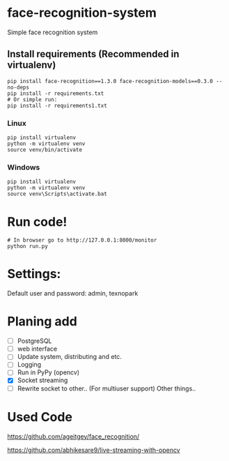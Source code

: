 
# face-recognition-system
Simple face recognition system

## Install requirements (Recommended in virtualenv)
```
pip install face-recognition==1.3.0 face-recognition-models==0.3.0 --no-deps
pip install -r requirements.txt
# Or simple run:
pip install -r requirements1.txt
```

### Linux
```
pip install virtualenv
python -m virtualenv venv
source venv/bin/activate
```
### Windows
```
pip install virtualenv
python -m virtualenv venv
source venv\Scripts\activate.bat
```

# Run code!
```
# In browser go to http://127.0.0.1:8000/monitor
python run.py
```

# Settings:
Default user and password: admin, texnopark

# Planing add
- [ ] PostgreSQL
- [ ] web interface
- [ ] Update system, distributing and etc.
- [ ] Logging
- [ ] Run in PyPy (opencv)
- [X] Socket streaming
- [ ] Rewrite socket to other.. (For multiuser support)
Other things..

# Used Code
https://github.com/ageitgey/face_recognition/

https://github.com/abhikesare9/live-streaming-with-opencv
